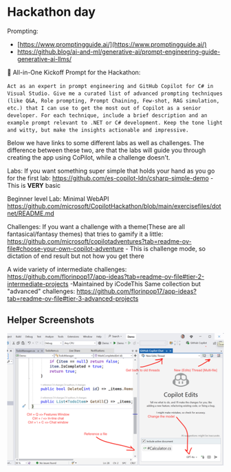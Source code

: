 # Hackathon day

Prompting:

- [https://www.promptingguide.ai/](https://www.promptingguide.ai/)
- https://github.blog/ai-and-ml/generative-ai/prompt-engineering-guide-generative-ai-llms/

🧠 All-in-One Kickoff Prompt for the Hackathon:

`Act as an expert in prompt engineering and GitHub Copilot for C# in Visual Studio. Give me a curated list of advanced prompting techniques (like Q&A, Role prompting, Prompt Chaining, Few-shot, RAG simulation, etc.) that I can use to get the most out of Copilot as a senior developer. For each technique, include a brief description and an example prompt relevant to .NET or C# development. Keep the tone light and witty, but make the insights actionable and impressive.`

Below we have links to some different labs as well as challenges.
The difference between these two, are that the labs will guide you through creating the app using CoPilot, while a challenge doesn't.

Labs:
If you want something super simple that holds your hand as you go for the first lab: https://github.com/es-copilot-ldn/csharp-simple-demo - This is **VERY** basic

Beginner level Lab: Minimal WebAPI
https://github.com/microsoft/CopilotHackathon/blob/main/exercisefiles/dotnet/README.md

Challenges:
If you want a challenge with a theme(These are all fantasical/fantasy themes) that tries to gamify it a little: https://github.com/microsoft/copilotadventures?tab=readme-ov-file#choose-your-own-copilot-adventure - This is challenge mode, so dictation of end result but not how you get there

A wide variety of intermediate challenges: https://github.com/florinpop17/app-ideas?tab=readme-ov-file#tier-2-intermediate-projects  -Maintained by iCodeThis
Same collection but "advanced" challenges: https://github.com/florinpop17/app-ideas?tab=readme-ov-file#tier-3-advanced-projects

## Helper Screenshots

![Visual Studio](./vs-copilot.png)